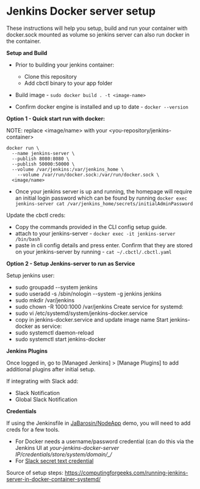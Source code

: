 # Jenkins Docker server setup
These instructions will help you setup, build and run your container with docker.sock mounted as volume so jenkins server can also run docker in the container.

**Setup and Build**

- Prior to building your jenkins container:
  - Clone this repository
  - Add cbctl binary to your app folder

- Build image  - ```sudo docker build . -t <image-name>```

- Confirm docker engine is installed and up to date - ```docker --version```

**Option 1 - Quick start run with docker:**

NOTE: replace <image/name> with your <you-repository/jenkins-container>

```
docker run \
  --name jenkins-server \
  --publish 8080:8080 \
  --publish 50000:50000 \
  --volume /var/jenkins:/var/jenkins_home \
	--volume /var/run/docker.sock:/var/run/docker.sock \
  <image/name>
```

- Once your jenkins server is up and running, the homepage will require an initial login password which can be found by running ```docker exec jenkins-server cat /var/jenkins_home/secrets/initialAdminPassword```

Update the cbctl creds:
- Copy the commands provided in the CLI config setup guide.
- attach to your jenkins-server - ```docker exec -it jenkins-server /bin/bash```
- paste in cli config details and press enter.  Confirm that they are stored on your jenkins-server by running - ```cat ~/.cbctl/.cbctl.yaml```


**Option 2 - Setup Jenkins-server to run as Service**

Setup jenkins user:
  - sudo groupadd --system jenkins
  - sudo useradd -s /sbin/nologin --system -g jenkins jenkins
  - sudo mkdir /var/jenkins
  - sudo chown -R 1000:1000 /var/jenkins
Create service for systemd:
  - sudo vi /etc/systemd/system/jenkins-docker.service
  - copy in jenkins-docker.service and update image name
Start jenkins-docker as service:
  - sudo systemctl daemon-reload
  - sudo systemctl start jenkins-docker


**Jenkins Plugins**

Once logged in, go to [Managed Jenkins] > [Manage Plugins] to add additional plugins after initial setup.

If integrating with Slack add:
- Slack Notification
- Global Slack Notification

**Credentials**

If using the Jenkinsfile in [JaBarosin/NodeApp](https://github.com/JaBarosin/NodeApp) demo, you will need to add creds for a few tools.
 
- For Docker needs a username/password credential (can do this via the Jenkins UI at *your-jenkins-docker-server IP/credentials/store/system/domain/_/*
- For [Slack secret text credential](https://plugins.jenkins.io/slack/) 

Source of setup steps:
https://computingforgeeks.com/running-jenkins-server-in-docker-container-systemd/
